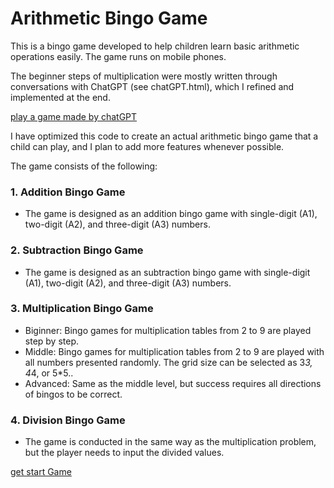 # Arithmetic Bingo Game

This is a bingo game developed to help children learn basic arithmetic operations easily. The game runs on mobile phones.

The beginner steps of multiplication were mostly written through conversations with ChatGPT (see chatGPT.html), which I refined and implemented at the end.

[play a game made by chatGPT](https://gujc71.github.io/arithmeticBingo9/chatGPT.html)


I have optimized this code to create an actual arithmetic bingo game that a child can play, and I plan to add more features whenever possible.

The game consists of the following:

### 1. Addition Bingo Game
- The game is designed as an addition bingo game with single-digit (A1), two-digit (A2), and three-digit (A3) numbers.

### 2. Subtraction Bingo Game
- The game is designed as an subtraction bingo game with single-digit (A1), two-digit (A2), and three-digit (A3) numbers.

### 3. Multiplication Bingo Game
- Biginner: Bingo games for multiplication tables from 2 to 9 are played step by step.
- Middle: Bingo games for multiplication tables from 2 to 9 are played with all numbers presented randomly. The grid size can be selected as 3*3, 4*4, or 5*5..
- Advanced: Same as the middle level, but success requires all directions of bingos to be correct.

### 4. Division Bingo Game
- The game is conducted in the same way as the multiplication problem, but the player needs to input the divided values.

[get start Game](https://gujc71.github.io/arithmeticBingo9/index.html)
